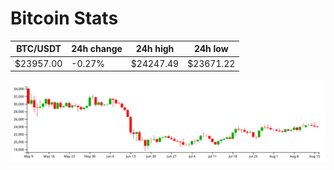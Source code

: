 # Bitcoin Stats

BTC/USDT|24h change|24h high|24h low|
|---|---|---|---|
|$23957.00|-0.27%|$24247.49|$23671.22|

<img src="./chart.svg">

